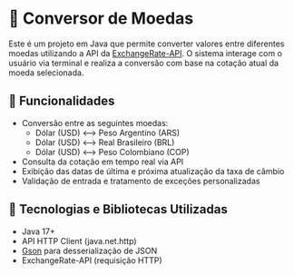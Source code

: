# 💱 Conversor de Moedas

Este é um projeto em Java que permite converter valores entre diferentes moedas utilizando a API da [ExchangeRate-API](https://www.exchangerate-api.com/). O sistema interage com o usuário via terminal e realiza a conversão com base na cotação atual da moeda selecionada.

## 📌 Funcionalidades

- Conversão entre as seguintes moedas:
  - Dólar (USD) ⟷ Peso Argentino (ARS)
  - Dólar (USD) ⟷ Real Brasileiro (BRL)
  - Dólar (USD) ⟷ Peso Colombiano (COP)
- Consulta da cotação em tempo real via API
- Exibição das datas de última e próxima atualização da taxa de câmbio
- Validação de entrada e tratamento de exceções personalizadas

## 🧩 Tecnologias e Bibliotecas Utilizadas

- Java 17+
- API HTTP Client (java.net.http)
- [Gson](https://github.com/google/gson) para desserialização de JSON
- ExchangeRate-API (requisição HTTP)

